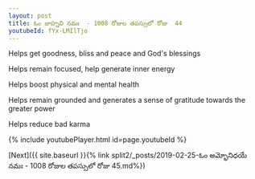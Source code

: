 ```yaml
---
layout: post
title: ఓం జాహ్నవి నమః  - 1008 రోజుల తపస్సులో రోజు  44
youtubeId: fYx-LMIlTjo
---
```

 
 
Helps get goodness, bliss and peace and God's blessings
 
Helps remain focused, help generate inner energy 
 
Helps boost physical and mental health 
 
Helps remain grounded and generates a sense of gratitude towards the greater power 
 
Helps reduce bad karma
 
 
 
 


{% include youtubePlayer.html id=page.youtubeId %}
 
[Next]({{ site.baseurl }}{% link  split2/_posts/2019-02-25-ఓం అమ్భోనిధయే నమః  - 1008 రోజుల తపస్సులో రోజు  45.md%})
 
